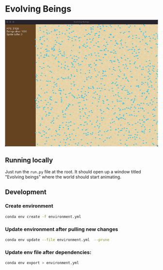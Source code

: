 # Evolving Beings

![Main UI](https://raw.githubusercontent.com/aurbano/evolving-beings/main/screenshots/main.png "Main UI of evolving beings")

## Running locally

Just run the `run.py` file at the root. It should open up a window titled "Evolving beings" where the world should start animating.

## Development

### Create environment

```bash
conda env create -f environment.yml
```

### Update environment after pulling new changes

```bash
conda env update --file environment.yml  --prune
```

### Update env file after dependencies:

```bash
conda env export > environment.yml
```


